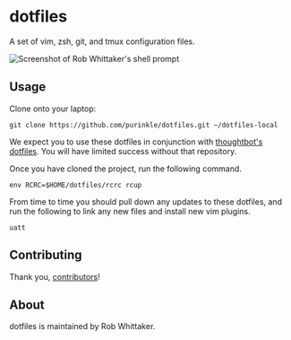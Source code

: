 # dotfiles

A set of vim, zsh, git, and tmux configuration files.

![Screenshot of Rob Whittaker's shell prompt][]

## Usage

Clone onto your laptop:

```shell
git clone https://github.com/purinkle/dotfiles.git ~/dotfiles-local
```

We expect you to use these dotfiles in conjunction with [thoughtbot's
dotfiles][]. You will have limited success without that repository.

Once you have cloned the project, run the following command.

```shell
env RCRC=$HOME/dotfiles/rcrc rcup
```

From time to time you should pull down any updates to these dotfiles, and run
the following to link any new files and install new vim plugins.

```shell
uatt
```

## Contributing

Thank you, [contributors][]!

## About

dotfiles is maintained by Rob Whittaker.

[contributors]: https://github.com/purinkle/dotfiles/graphs/contributors
[screenshot of rob whittaker's shell prompt]: https://i.imgur.com/4Jomtn5.png
[thoughtbot's dotfiles]: https://github.com/thoughtbot/dotfiles
